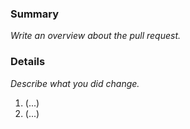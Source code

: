 ### Summary
_Write an overview about the pull request._

### Details
_Describe what you did change._
1. (...)
2. (...)